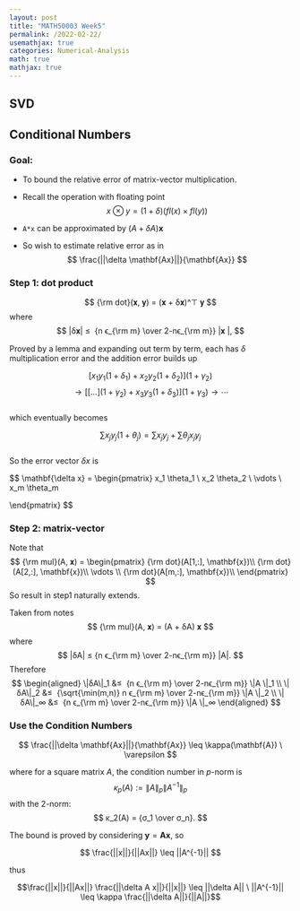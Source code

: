 ```yaml
---
layout: post
title: "MATH50003 Week5"
permalink: /2022-02-22/
usemathjax: true
categories: Numerical-Analysis
math: true
mathjax: true
---
```

## SVD


## **Conditional Numbers**

### **Goal:**  

- To bound the relative error of matrix-vector multiplication.

- Recall the operation with floating point 
$$
x \otimes y = (1+\delta)(fl(x) \times fl(y))
$$
- `A*x` can be approximated by $(A + \delta A)\mathbf{x}$

- So wish to estimate relative error as in
$$
\frac{||\delta \mathbf{Ax}||}{\mathbf{Ax}}
$$

### **Step 1: dot product**  

$$
{\rm dot}(𝐱, 𝐲) = (𝐱 + δ𝐱)^⊤ 𝐲
$$
where
$$
|δ𝐱| ≤  {n ϵ_{\rm m} \over 2-nϵ_{\rm m}} |𝐱 |,
$$  

Proved by a lemma and expanding out term by term, each has $\delta$ multiplication error and the addition error builds up  

$$
[x_1 y_1 (1+\delta_1) + x_2 y_2 (1+\delta_2)](1+\gamma_2) 
$$
$$
\to [[\dots](1+\gamma_2)+x_3 y_3 (1+\delta_3)](1+\gamma_3) \to \cdots
$$  
which eventually becomes  

$$
\sum x_j y_j (1+\theta_j) = \sum x_j y_j + \sum \theta_j x_j y_j 
$$  
So the error vector $\delta x$ is  

$$
\mathbf{\delta x} = \begin{pmatrix}
x_1 \theta_1 \\ 
x_2 \theta_2  \\
\vdots \\
x_m \theta_m

 \end{pmatrix} 
$$

### **Step 2: matrix-vector**  

Note that  
$$
{\rm mul}(A, 𝐱) = \begin{pmatrix}
{\rm dot}(A[1,:], \mathbf{x})\\
{\rm dot}(A[2,:], \mathbf{x})\\
\vdots  \\
{\rm dot}(A[m,:], \mathbf{x})\\
\end{pmatrix}
$$
So result in step1 naturally extends.  

Taken from notes
$$
{\rm mul}(A, 𝐱) = (A + δA) 𝐱
$$
where
$$
|δA| ≤ {n ϵ_{\rm m} \over 2-nϵ_{\rm m}}  |A|.
$$
Therefore
$$
\begin{aligned}
\|δA\|_1 &≤  {n ϵ_{\rm m} \over 2-nϵ_{\rm m}} \|A \|_1 \\
\|δA\|_2 &≤  {\sqrt{\min(m,n)} n ϵ_{\rm m} \over 2-nϵ_{\rm m}} \|A \|_2 \\
\|δA\|_∞ &≤  {n ϵ_{\rm m} \over 2-nϵ_{\rm m}} \|A \|_∞
\end{aligned}
$$  

### **Use the Condition Numbers**  

$$
\frac{||\delta \mathbf{Ax}||}{\mathbf{Ax}} \leq \kappa(\mathbf{A}) \ \varepsilon
$$  

where for a square matrix $A$, the condition number in $p$-norm is  
$$
κ_p(A) := \| A \|_p \| A^{-1} \|_p
$$
with the $2$-norm:
$$
κ_2(A) = {σ_1 \over σ_n}.
$$  

The bound is proved by considering $\mathbf{y} = \mathbf{Ax}$, so  

$$
\frac{||x||}{||Ax||} \leq ||A^{-1}||
$$  

thus   

$$\frac{||x||}{||Ax||} \frac{||\delta A x||}{||x||} \leq ||\delta A|| \ ||A^{-1}|| \leq \kappa \frac{||\delta A||}{||A||}$$


